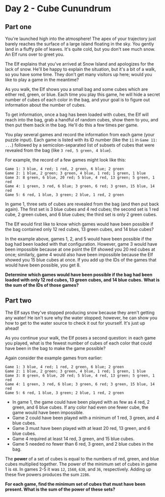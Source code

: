 # Day 2 - Cube Cunundrum
## Part one
You're launched high into the atmosphere! The apex of your trajectory just barely reaches 
the surface of a large island floating in the sky. You gently land in a fluffy pile of leaves. It's quite cold, but you don't see much snow. An Elf runs over to greet you.

The Elf explains that you've arrived at Snow Island and apologizes for the lack of snow. 
He'll be happy to explain the situation, but it's a bit of a walk, so you have some time. They don't get many visitors up here; would you like to play a game in the meantime?

As you walk, the Elf shows you a small bag and some cubes which are either red, green, or blue. 
Each time you play this game, he will hide a secret number of cubes of each color in the bag, and your goal is to figure out information about the number of cubes.

To get information, once a bag has been loaded with cubes, the Elf will reach into the bag, 
grab a handful of random cubes, show them to you, and then put them back in the bag. 
He'll do this a few times per game.

You play several games and record the information from each game (your puzzle input). 
Each game is listed with its ID number (like the `11` in `Game 11: ...`) followed by a semicolon-separated 
list of subsets of cubes that were revealed from the bag (like `3 red, 5 green, 4 blue`).

For example, the record of a few games might look like this:
```
Game 1: 3 blue, 4 red; 1 red, 2 green, 6 blue; 2 green
Game 2: 1 blue, 2 green; 3 green, 4 blue, 1 red; 1 green, 1 blue
Game 3: 8 green, 6 blue, 20 red; 5 blue, 4 red, 13 green; 5 green, 1 red
Game 4: 1 green, 3 red, 6 blue; 3 green, 6 red; 3 green, 15 blue, 14 red
Game 5: 6 red, 1 blue, 3 green; 2 blue, 1 red, 2 green
```
In game 1, three sets of cubes are revealed from the bag (and then put back again). 
The first set is 3 blue cubes and 4 red cubes; the second set is 1 red cube, 2 green cubes, and 6 blue cubes; 
the third set is only 2 green cubes.

The Elf would first like to know which games would have been possible if the bag contained 
only 12 red cubes, 13 green cubes, and 14 blue cubes?

In the example above, games 1, 2, and 5 would have been possible if the bag had been loaded with 
that configuration. However, game 3 would have been impossible because at one point the Elf showed 
you 20 red cubes at once; similarly, game 4 would also have been impossible because the Elf showed 
you 15 blue cubes at once. If you add up the IDs of the games that would have been possible, you get 8.

**Determine which games would have been possible if the bag had been loaded with only 12 red cubes, 
13 green cubes, and 14 blue cubes.** 
**What is the sum of the IDs of those games?**

## Part two
The Elf says they've stopped producing snow because they aren't getting any water! He isn't sure why the water stopped; 
however, he can show you how to get to the water source to check it out for yourself. It's just up ahead!

As you continue your walk, the Elf poses a second question: in each game you played, what is the fewest 
number of cubes of each color that could have been in the bag to make the game possible?

Again consider the example games from earlier:

```
Game 1: 3 blue, 4 red; 1 red, 2 green, 6 blue; 2 green
Game 2: 1 blue, 2 green; 3 green, 4 blue, 1 red; 1 green, 1 blue
Game 3: 8 green, 6 blue, 20 red; 5 blue, 4 red, 13 green; 5 green, 1 red
Game 4: 1 green, 3 red, 6 blue; 3 green, 6 red; 3 green, 15 blue, 14 red
Game 5: 6 red, 1 blue, 3 green; 2 blue, 1 red, 2 green
```

* In game 1, the game could have been played with as few as 4 red, 2 green, and 6 blue cubes. 
  If any color had even one fewer cube, the game would have been impossible.
* Game 2 could have been played with a minimum of 1 red, 3 green, and 4 blue cubes.
* Game 3 must have been played with at least 20 red, 13 green, and 6 blue cubes.
* Game 4 required at least 14 red, 3 green, and 15 blue cubes.
* Game 5 needed no fewer than 6 red, 3 green, and 2 blue cubes in the bag.

The **power** of a set of cubes is equal to the numbers of red, green, and blue cubes multiplied together. 
The power of the minimum set of cubes in game 1 is `48`. In games 2-5 it was `12`, `1560`, `630`, and `36`, 
respectively. Adding up these five powers produces the sum `2286`.

**For each game, find the minimum set of cubes that must have been present. 
What is the sum of the power of these sets?**